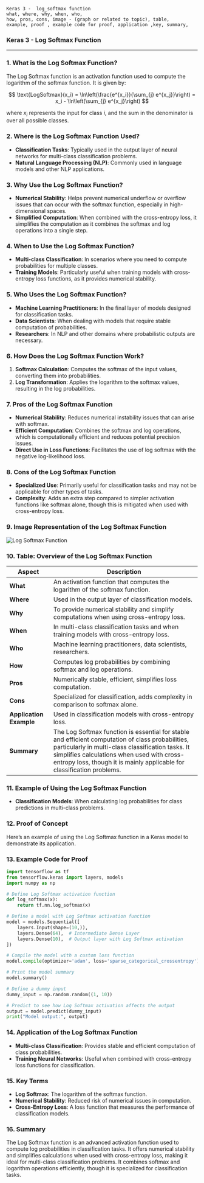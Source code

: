 ```code
Keras 3 -  log_softmax function
what, where, why, when, who, 
how, pros, cons, image - (graph or related to topic), table,
example, proof , example code for proof, application ,key, summary,
```

<body>
    <script src="https://cdnjs.cloudflare.com/ajax/libs/mathjax/2.7.7/MathJax.js?config=TeX-MML-AM_CHTML" async></script>
    <link rel="stylesheet" href="https://cdnjs.cloudflare.com/ajax/libs/KaTeX/0.15.2/katex.min.css">
    <script src="https://cdnjs.cloudflare.com/ajax/libs/KaTeX/0.15.2/katex.min.js"></script>
    <script src="https://cdnjs.cloudflare.com/ajax/libs/KaTeX/0.15.2/contrib/auto-render.min.js"></script>
    <script>
        document.addEventListener("DOMContentLoaded", function() {
            renderMathInElement(document.body, {
                delimiters: [
                    { left: "$$", right: "$$", display: true },
                    { left: "$", right: "$", display: false }
                ]
            });
        });
    </script>   
</body>

### **Keras 3 - Log Softmax Function**

---

### **1. What is the Log Softmax Function?**
The Log Softmax function is an activation function used to compute the logarithm of the softmax function. It is given by:

$$ \text{LogSoftmax}(x_i) = \ln\left(\frac{e^{x_i}}{\sum_{j} e^{x_j}}\right) = x_i - \ln\left(\sum_{j} e^{x_j}\right) $$

where $x_i$ represents the input for class $i$, and the sum in the denominator is over all possible classes.

### **2. Where is the Log Softmax Function Used?**
- **Classification Tasks**: Typically used in the output layer of neural networks for multi-class classification problems.
- **Natural Language Processing (NLP)**: Commonly used in language models and other NLP applications.

### **3. Why Use the Log Softmax Function?**
- **Numerical Stability**: Helps prevent numerical underflow or overflow issues that can occur with the softmax function, especially in high-dimensional spaces.
- **Simplified Computation**: When combined with the cross-entropy loss, it simplifies the computation as it combines the softmax and log operations into a single step.

### **4. When to Use the Log Softmax Function?**
- **Multi-class Classification**: In scenarios where you need to compute probabilities for multiple classes.
- **Training Models**: Particularly useful when training models with cross-entropy loss functions, as it provides numerical stability.

### **5. Who Uses the Log Softmax Function?**
- **Machine Learning Practitioners**: In the final layer of models designed for classification tasks.
- **Data Scientists**: When dealing with models that require stable computation of probabilities.
- **Researchers**: In NLP and other domains where probabilistic outputs are necessary.

### **6. How Does the Log Softmax Function Work?**
1. **Softmax Calculation**: Computes the softmax of the input values, converting them into probabilities.
2. **Log Transformation**: Applies the logarithm to the softmax values, resulting in the log probabilities.

### **7. Pros of the Log Softmax Function**
- **Numerical Stability**: Reduces numerical instability issues that can arise with softmax.
- **Efficient Computation**: Combines the softmax and log operations, which is computationally efficient and reduces potential precision issues.
- **Direct Use in Loss Functions**: Facilitates the use of log softmax with the negative log-likelihood loss.

### **8. Cons of the Log Softmax Function**
- **Specialized Use**: Primarily useful for classification tasks and may not be applicable for other types of tasks.
- **Complexity**: Adds an extra step compared to simpler activation functions like softmax alone, though this is mitigated when used with cross-entropy loss.

### **9. Image Representation of the Log Softmax Function**

![Log Softmax Function](https://engineer-ece.github.io/Keras-learn/Keras3/02.%20Layers%20API/02.%20Layer%20activations/18.%20log_softmax%20function/log_softmax_function.png)  

### **10. Table: Overview of the Log Softmax Function**

| **Aspect**              | **Description**                                                                 |
|-------------------------|---------------------------------------------------------------------------------|
| **What**                | An activation function that computes the logarithm of the softmax function.      |
| **Where**               | Used in the output layer of classification models.                              |
| **Why**                 | To provide numerical stability and simplify computations when using cross-entropy loss. |
| **When**                | In multi-class classification tasks and when training models with cross-entropy loss. |
| **Who**                 | Machine learning practitioners, data scientists, researchers.                  |
| **How**                 | Computes log probabilities by combining softmax and log operations.             |
| **Pros**                | Numerically stable, efficient, simplifies loss computation.                      |
| **Cons**                | Specialized for classification, adds complexity in comparison to softmax alone. |
| **Application Example** | Used in classification models with cross-entropy loss.                          |
| **Summary**             | The Log Softmax function is essential for stable and efficient computation of class probabilities, particularly in multi-class classification tasks. It simplifies calculations when used with cross-entropy loss, though it is mainly applicable for classification problems. |

### **11. Example of Using the Log Softmax Function**
- **Classification Models**: When calculating log probabilities for class predictions in multi-class problems.

### **12. Proof of Concept**
Here’s an example of using the Log Softmax function in a Keras model to demonstrate its application.

### **13. Example Code for Proof**

```python
import tensorflow as tf
from tensorflow.keras import layers, models
import numpy as np

# Define Log Softmax activation function
def log_softmax(x):
    return tf.nn.log_softmax(x)

# Define a model with Log Softmax activation function
model = models.Sequential([
    layers.Input(shape=(10,)),
    layers.Dense(64),  # Intermediate Dense Layer
    layers.Dense(10),  # Output layer with Log Softmax activation
])

# Compile the model with a custom loss function
model.compile(optimizer='adam', loss='sparse_categorical_crossentropy')

# Print the model summary
model.summary()

# Define a dummy input
dummy_input = np.random.random((1, 10))

# Predict to see how Log Softmax activation affects the output
output = model.predict(dummy_input)
print("Model output:", output)
```

### **14. Application of the Log Softmax Function**
- **Multi-class Classification**: Provides stable and efficient computation of class probabilities.
- **Training Neural Networks**: Useful when combined with cross-entropy loss functions for classification.

### **15. Key Terms**
- **Log Softmax**: The logarithm of the softmax function.
- **Numerical Stability**: Reduced risk of numerical issues in computation.
- **Cross-Entropy Loss**: A loss function that measures the performance of classification models.

### **16. Summary**
The Log Softmax function is an advanced activation function used to compute log probabilities in classification tasks. It offers numerical stability and simplifies calculations when used with cross-entropy loss, making it ideal for multi-class classification problems. It combines softmax and logarithm operations efficiently, though it is specialized for classification tasks.
